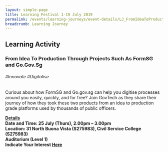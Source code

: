 ```yaml
---
layout: simple-page
title: Learning Festival 1-19 July 2019
permalink: /events/learning-journeys/event-details/LJ_FromIdeaToProductionThroughProjects
breadcrumb: Learning Journey
---
```


## Learning Activity
### From Idea To Production Through Projects Such As FormSG and Go.Gov.Sg

###### _#Innovate #Digitalise_ 

Curious about how FormSG and Go.gov.sg can help you digitise processes around you easily, quickly, and for free? Join GovTech as they share their journey of how they took these two products from an idea to production grade platforms used by thousands of public officers. 

<b><u>Details</u><br>
**Date and Time: 25 July (Thurs), 2.00pm – 3.00pm** <br>
**Location: 31 North Buona Vista (S275983), Civil Service College (S275983) <br>Auditorium (Level 1)** <br>
**Indicate Your Interest [Here](https://www.eventbrite.sg/e/from-idea-to-production-through-projects-such-as-formsg-and-gogovsg-tickets-63618330138)** 
